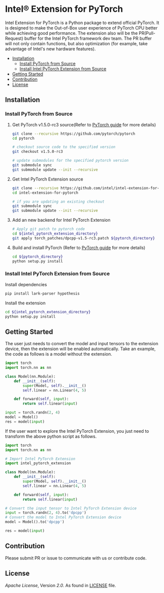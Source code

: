 # Intel® Extension for PyTorch

Intel Extension for PyTorch is a Python package to extend official PyTorch. It is designed to make the Out-of-Box user experience of PyTorch CPU better while achieving good performance. The extension also will be the PR(Pull-Request) buffer for the Intel PyTorch framework dev team. The PR buffer will not only contain functions, but also optimization (for example, take advantage of Intel's new hardware features).

 - [Installation](#installation)
	 - [Install PyTorch from Source](#install-pytorch-from-source)
	 - [Install Intel PyTorch Extension from Source](#install-intel-pytorch-extension-from-source)
 - [Getting Started](#getting-started)
 - [Contribution](#contribution)
 - [License](#license)

## Installation

### Install PyTorch from Source

 1. Get PyTorch v1.5.0-rc3 source(Refer to [PyTorch guide](https://github.com/pytorch/pytorch#get-the-pytorch-source) for more details)
    ```bash
    git clone --recursive https://github.com/pytorch/pytorch
    cd pytorch

    # checkout source code to the specified version
    git checkout v1.5.0-rc3
    
    # update submodules for the specified pytorch version
    git submodule sync
    git submodule update --init --recursive


    ```

 2. Get Intel PyTorch Extension source
    ```bash
    git clone --recursive https://github.com/intel/intel-extension-for-pytorch
    cd intel-extension-for-pytorch
    
    # if you are updating an existing checkout
    git submodule sync
    git submodule update --init --recursive
    ```

 3. Add an new backend for Intel PyTorch Extension
    ```bash
    # Apply git patch to pytorch code
    cd ${intel_pytorch_extension_directory}
    git apply torch_patches/dpcpp-v1.5-rc3.patch ${pytorch_directory}
    ```
 
 4. Build and install PyTorch (Refer to [PyTorch guide](https://github.com/pytorch/pytorch#install-pytorch) for more details)
    ```bash
    cd ${pytorch_directory}
    python setup.py install
    ```

### Install Intel PyTorch Extension from Source
Install dependencies
```bash
pip install lark-parser hypothesis
```

Install the extension
```bash
cd ${intel_pytorch_extension_directory}
python setup.py install
```

## Getting Started

The user just needs to convert the model and input tensors to the extension device, then the extension will be enabled automatically. Take an example, the code as follows is a model without the extension.
```python
import torch
import torch.nn as nn

class Model(nn.Module):
    def __init__(self):
        super(Model, self).__init__()
        self.linear = nn.Linear(4, 5)

    def forward(self, input):
        return self.linear(input)

input = torch.randn(2, 4)
model = Model()
res = model(input)
```
If the user want to explore the Intel PyTorch Extension, you just need to transform the above python script as follows.
```python
import torch
import torch.nn as nn

# Import Intel PyTorch Extension
import intel_pytorch_extension

class Model(nn.Module):
    def __init__(self):
        super(Model, self).__init__()
        self.linear = nn.Linear(4, 5)

    def forward(self, input):
        return self.linear(input)

# Convert the input tensor to Intel PyTorch Extension device
input = torch.randn(2, 4).to('dpcpp')
# Convert the model to Intel PyTorch Extension device
model = Model().to('dpcpp')

res = model(input)
```

## Contribution

Please submit PR or issue to communicate with us or contribute code.


## License

_Apache License_, Version _2.0_. As found in [LICENSE](https://github.com/intel/intel-extension-for-pytorch/blob/master/LICENSE.txt) file.
